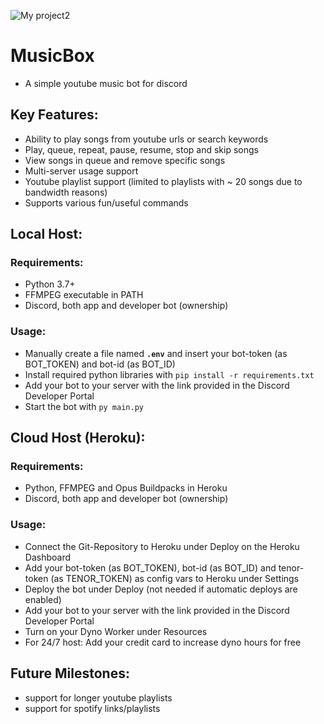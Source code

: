 ![My project2](https://user-images.githubusercontent.com/28533473/153753522-281bd97a-81c0-4df7-8b39-7b063b83390b.png)
# MusicBox
* A simple youtube music bot for discord

## Key Features:
* Ability to play songs from youtube urls or search keywords
* Play, queue, repeat, pause, resume, stop and skip songs
* View songs in queue and remove specific songs
* Multi-server usage support
* Youtube playlist support (limited to playlists with ~ 20 songs due to bandwidth reasons)
* Supports various fun/useful commands

## Local Host:
### Requirements:
* Python 3.7+
* FFMPEG executable in PATH
* Discord, both app and developer bot (ownership)

### Usage:
* Manually create a file named **`.env`** and insert your bot-token (as BOT_TOKEN) and bot-id (as BOT_ID)
* Install required python libraries with ```pip install -r requirements.txt```
* Add your bot to your server with the link provided in the Discord Developer Portal
* Start the bot with ```py main.py```

## Cloud Host (Heroku):
### Requirements:
* Python, FFMPEG and Opus Buildpacks in Heroku
* Discord, both app and developer bot (ownership)

### Usage:
* Connect the Git-Repository to Heroku under Deploy on the Heroku Dashboard
* Add your bot-token (as BOT_TOKEN), bot-id (as BOT_ID) and tenor-token (as TENOR_TOKEN) as config vars to Heroku under Settings
* Deploy the bot under Deploy (not needed if automatic deploys are enabled)
* Add your bot to your server with the link provided in the Discord Developer Portal
* Turn on your Dyno Worker under Resources
* For 24/7 host: Add your credit card to increase dyno hours for free

## Future Milestones:
* support for longer youtube playlists
* support for spotify links/playlists
